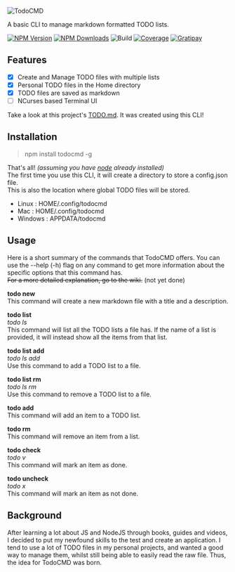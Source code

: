![TodoCMD][logo]

  A basic CLI to manage markdown formatted TODO lists.

  [![NPM Version][npm-version-img]][npm-url]
  [![NPM Downloads][npm-dl-img]][npm-url]
  ![Build][build-img]
  [![Coverage][cov-img]][cov-url]
  [![Gratipay][pay-img]][pay-url]
 
## Features
  - [X] Create and Manage TODO files with multiple lists
  - [X] Personal TODO files in the Home directory
  - [X] TODO files are saved as markdown
  - [ ] NCurses based Terminal UI

Take a look at this project's [TODO.md][todo-url]. It was created using this CLI!

## Installation
  > npm install todocmd -g

That's all! _(assuming you have [node][node-url] already installed)_  
The first time you use this CLI, it will create a directory to store a config.json file.  
This is also the location where global TODO files will be stored.  
  - Linux   : HOME/.config/todocmd
  - Mac     : HOME/.config/todocmd
  - Windows : APPDATA/todocmd

## Usage
Here is a short summary of the commands that TodoCMD offers. You can use the --help (-h) flag on any command to get more information about the specific options that this command has.  
~~For a more detailed explanation, go to the wiki.~~ (not yet done)  

__todo new__  
This command will create a new markdown file with a title and a description.

__todo list__  
_todo ls_  
This command will list all the TODO lists a file has. If the name of a list is provided, it will instead show all the items from that list.

__todo list add__  
_todo ls add_  
Use this command to add a TODO list to a file.

__todo list rm__  
_todo ls rm_  
Use this command to remove a TODO list to a file.

__todo add__  
This command will add an item to a TODO list.

__todo rm__  
This command will remove an item from a list.

__todo check__  
_todo v_  
This command will mark an item as done.

__todo uncheck__  
_todo x_  
This command will mark an item as not done.

## Background
After learning a lot about JS and NodeJS through books, guides and videos, I decided to put my newfound skills to the test and create an application.
I tend to use a lot of TODO files in my personal projects, and wanted a good way to manage them, whilst still being able to easily read the raw file.
Thus, the idea for TodoCMD was born.

[logo]:             https://rawgit.com/0phoff/TodoCMD/master/assets/logo.svg
[npm-version-img]:  https://img.shields.io/npm/v/todocmd.svg
[npm-dl-img]:       https://img.shields.io/npm/dt/todocmd.svg
[npm-url]:          https://npmjs.org/package/todocmd
[build-img]:        https://rawgit.com/0phoff/TodoCMD/master/assets/build.svg
[cov-img]:          https://rawgit.com/0phoff/TodoCMD/master/assets/coverage.svg
[cov-url]:          https://0phoff.github.io/TodoCMD
[pay-img]:          https://img.shields.io/gratipay/user/0phoff.svg
[pay-url]:          https://gratipay.com/~0phoff/
[todo-url]:         https://github.com/0phoff/TodoCMD/blob/master/TODO.md
[node-url]:         https://nodejs.org
